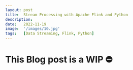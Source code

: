```yaml
---
layout: post
title:  Stream Processing with Apache Flink and Python
description:
date:   2022-11-19
image:  '/images/10.jpg'
tags:   [Data Streaming, Flink, Python]
---
```


# This Blog post is a WIP ⛔️